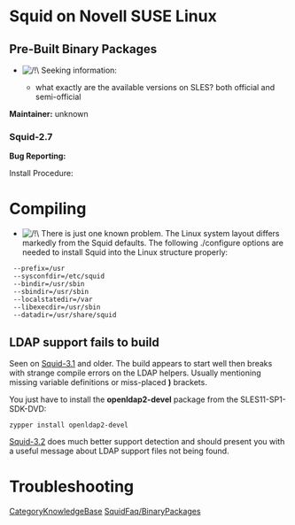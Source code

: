 # Squid on Novell SUSE Linux

## Pre-Built Binary Packages

  - ![/\!\\](https://wiki.squid-cache.org/wiki/squidtheme/img/alert.png)
    Seeking information:
    
      - what exactly are the available versions on SLES? both official
        and semi-official

**Maintainer:** unknown

### Squid-2.7

**Bug Reporting:**
[](https://bugzilla.novell.com/buglist.cgi?quicksearch=squid)

Install Procedure:

# Compiling

  - ![/\!\\](https://wiki.squid-cache.org/wiki/squidtheme/img/alert.png)
    There is just one known problem. The Linux system layout differs
    markedly from the Squid defaults. The following ./configure options
    are needed to install Squid into the Linux structure properly:

<!-- end list -->

``` 
 --prefix=/usr
 --sysconfdir=/etc/squid
 --bindir=/usr/sbin
 --sbindir=/usr/sbin
 --localstatedir=/var
 --libexecdir=/usr/sbin
 --datadir=/usr/share/squid
```

## LDAP support fails to build

Seen on
[Squid-3.1](/Squid-3.1#)
and older. The build appears to start well then breaks with strange
compile errors on the LDAP helpers. Usually mentioning missing variable
definitions or miss-placed **)** brackets.

You just have to install the **openldap2-devel** package from the
SLES11-SP1-SDK-DVD:

    zypper install openldap2-devel

[Squid-3.2](/Squid-3.2#)
does much better support detection and should present you with a useful
message about LDAP support files not being found.

# Troubleshooting

[CategoryKnowledgeBase](/CategoryKnowledgeBase#)
[SquidFaq/BinaryPackages](/SquidFaq/BinaryPackages#)
